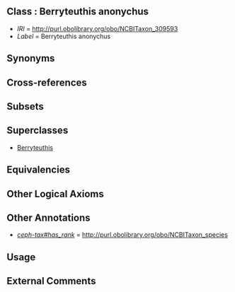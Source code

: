 
## Class : Berryteuthis anonychus

 * *IRI* = http://purl.obolibrary.org/obo/NCBITaxon_309593
 * *Label* = Berryteuthis anonychus

## Synonyms


## Cross-references


## Subsets


## Superclasses

 * [Berryteuthis](../../NCBITaxon/03/NCBITaxon_294703.md)

## Equivalencies


## Other Logical Axioms


## Other Annotations

 * *[ceph-tax#has_rank](../../ceph-tax#has/nk/ceph-tax#has_rank.md)* = http://purl.obolibrary.org/obo/NCBITaxon_species

## Usage


## External Comments

